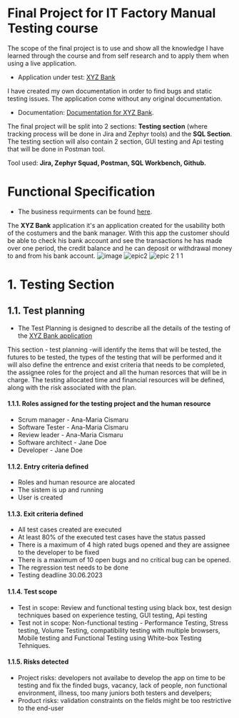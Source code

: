# Final Project for IT Factory Manual Testing course

The scope of the final project is to use and show all the knowledge I have learned through the course and from self research and to apply them when using a live application.
* Application under test: [XYZ Bank](https://www.globalsqa.com/angularJs-protractor/BankingProject/#/login)

I have created my own documentation in order to find bugs and static testing issues. The application come without any original documentation.
* Documentation: [Documentation for XYZ Bank](https://github.com/CismaruAnaMaria/manual_testing_project/blob/main/Documentatie%20pt%20xyz%20bank.docx).

The final project will be split into 2 sections: **Testing section** (where tracking process will be done in Jira and Zephyr tools) and the **SQL Section**. The testing section will also contain  2 section, GUI testing and Api testing that will be done in Postman tool.
     
Tool used: **Jira, Zephyr Squad, Postman, SQL Workbench, Github.**

# Functional Specification
* The business requirments can be found [here](https://github.com/CismaruAnaMaria/manual_testing_project/blob/main/Documentatie%20pt%20xyz%20bank.docx).

The **XYZ Bank** application it's an application created for the usability both of the costumers and the bank manager. With this app the customer should be able to check his bank account and see the transactions he has made over one period, the credit balance and he can deposit or withdrawal money to and from his bank account.
![image](https://github.com/CismaruAnaMaria/manual_testing_project/assets/134077299/7ff69070-bc54-416d-8f65-1ff843a7fe48)
![epic2](https://github.com/CismaruAnaMaria/manual_testing_project/assets/134077299/fbcb1abe-798e-44f6-9e13-85f5fb5e823f)
![epic 2 1 1](https://github.com/CismaruAnaMaria/manual_testing_project/assets/134077299/170d50f5-8e00-4a15-acb0-d879ad8b75ce)
# **1. Testing Section**
## **1.1. Test planning**
* The Test Planning is designed to describe all the details of the testing of the [XYZ Bank application](https://www.globalsqa.com/angularJs-protractor/BankingProject/#/login)

This section - test planning -will identify the items that will be tested, the futures to be tested, the types of the testing that will be performed and it will also define the entrence and exist criteria that needs to be completed, the assignee roles for the project and all the human resorces that will be in charge. 
The testing allocated time and financial resources will be defined, along with the risk associated with the plan.

#### 1.1.1. Roles assigned for the testing project and the human resource 
* Scrum manager - Ana-Maria Cismaru
* Software Tester - Ana-Maria Cismaru
* Review leader - Ana-Maria Cismaru
* Software architect - Jane Doe
* Developer - Jane Doe
#### 1.1.2. Entry criteria defined
* Roles and human resource are alocated
* The sistem is up and running
* User is created
#### 1.1.3. Exit criteria defined
* All test cases created are executed
* At least 80% of the executed test cases have the status passed
* There is a maximum of 4 high rated bugs opened and they are assignee to the developer to be fixed
* There is a maximum of 10 open bugs and no critical bug can be opened.
* The regression test needs to be done
* Testing deadline 30.06.2023
#### 1.1.4. Test scope
* Test in scope: Review and functional testing using black box, test design techniques based on experience testing, GUI testing, Api testing
* Test not in scope: Non-functional testing - Performance Testing, Stress testing, Volume Testing, compatibility testing with multiple browsers, Mobile testing  and Functional Testing using White-box Testing Tehniques. 
#### 1.1.5. Risks detected
* Project risks: developers not availabe to develop the app on time to be testing and fix the finded bugs, vacancy, lack of people, non functional environment, illness, too many juniors both testers and develpers;
* Product risks: validation constraints on the fields might be too restrictive to the end-user

